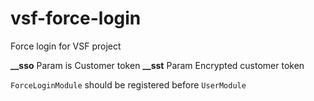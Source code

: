 # vsf-force-login
Force login for VSF project

**__sso** Param is Customer token
**__sst** Param Encrypted customer token

`ForceLoginModule` should be registered before `UserModule`
